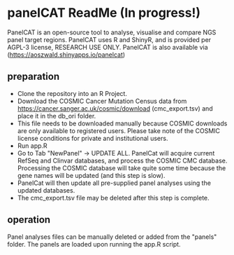 # panelCAT ReadMe (In progress!)
PanelCAT is an open-source tool to analyse, visualise and compare NGS panel target regions. 
PanelCAT uses R and ShinyR, and is provided per AGPL-3 license, RESEARCH USE ONLY.
PanelCAT is also available via (https://aoszwald.shinyapps.io/panelcat)
## preparation
- Clone the repository into an R Project.
- Download the COSMIC Cancer Mutation Census data from https://cancer.sanger.ac.uk/cosmic/download (cmc_export.tsv) and place it in the db_ori folder.
- This file needs to be downloaded manually because COSMIC downloads are only available to registered users. Please take note of the COSMIC license conditions for private and institutional users. 
- Run app.R
- Go to Tab "NewPanel" -> UPDATE ALL. PanelCat will acquire current RefSeq and Clinvar databases, and process the COSMIC CMC database. Processing the COSMIC database will take quite some time because the gene names will be updated (and this step is slow).
- PanelCat will then update all pre-supplied panel analyses using the updated databases.
- The cmc_export.tsv file may be deleted after this step is complete.
## operation

Panel analyses files can be manually deleted or added from the "panels" folder. The panels are loaded upon running the app.R script. 
